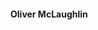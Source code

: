 #### Oliver McLaughlin

<!--
**olwmc/olwmc** is a ✨ _special_ ✨ repository because its `README.md` (this file) appears on your GitHub profile.

Here are some ideas to get you started:

